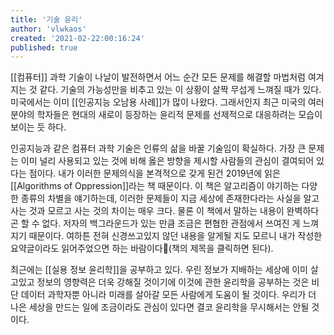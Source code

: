 ```yaml
---
title: '기술 윤리'
author: 'vlwkaos'
created: '2021-02-22:00:16:24'
published: true
---
```


[[컴퓨터]] 과학 기술이 나날이 발전하면서 어느 순간 모든 문제를 해결할 마법처럼 여겨지는 것 같다. 기술의 가능성만을 비추고 있는 이 상황이 살짝 무섭게 느껴질 때가 있다. 미국에서는 이미 [[인공지능 오남용 사례]]가 많이 나왔다. 그래서인지 최근 미국의 여러 분야의 학자들은 현대의 새로이 등장하는 윤리적 문제를 선제적으로 대응하려는 모습이 보이는 듯 하다.

인공지능과 같은 컴퓨터 과학 기술은 인류의 삶을 바꿀 기술임이 확실하다. 가장 큰 문제는 이미 널리 사용되고 있는 것에 비해 옳은 방향을 제시할 사람들의 관심이 결여되어 있다는 점이다. 내가 이러한 문제의식을 본격적으로 갖게 된건 2019년에 읽은 [[Algorithms of Oppression]]라는 책 때문이다. 이 책은 알고리즘이 야기하는 다양한 종류의 차별을 얘기하는데, 이러한 문제들이 지금 세상에 존재한다라는 사실을 알고 사는 것과 모르고 사는 것의 차이는 매우 크다. 물론 이 책에서 말하는 내용이 완벽하다곤 할 수 없다. 저자의 백그라운드가 있는 만큼 조금은 편협한 관점에서 쓰여진 게 느껴지기 때문이다. 여하튼 전혀 신경쓰고있지 않던 내용을 알게될 지도 모르니 내가 작성한 요약글이라도 읽어주었으면 하는 바람이다🙏(책의 제목을 클릭하면 된다).

최근에는 [[실용 정보 윤리학]]을 공부하고 있다. 우린 정보가 지배하는 세상에 이미 살고있고 정보의 영향력은 더욱 강해질 것이기에 이것에 관한 윤리학을 공부하는 것은 비단 데이터 과학자뿐 아니라 미래를 살아갈 모든 사람에게 도움이 될 것이다. 우리가 더 나은 세상을 만드는 일에 조금이라도 관심이 있다면 결코 윤리학을 무시해서는 안될 것이다. 

